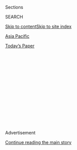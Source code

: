 <div id="app">

<div>

<div>

<div>

<div class="NYTAppHideMasthead css-1q2w90k e1suatyy0">

<div class="section css-ui9rw0 e1suatyy2">

<div class="css-eph4ug er09x8g0">

<div class="css-6n7j50">

</div>

<span class="css-1dv1kvn">Sections</span>

<div class="css-10488qs">

<span class="css-1dv1kvn">SEARCH</span>

</div>

[Skip to content](#site-content)[Skip to site index](#site-index)

</div>

<div id="masthead-section-label" class="css-1wr3we4 eaxe0e00">

[Asia
Pacific](https://www.nytimes.com/section/world/asia)

</div>

<div class="css-10698na e1huz5gh0">

</div>

</div>

<div id="masthead-bar-one" class="section hasLinks css-15hmgas e1csuq9d3">

<div class="css-uqyvli e1csuq9d0">

</div>

<div class="css-1uqjmks e1csuq9d1">

</div>

<div class="css-9e9ivx">

[](https://myaccount.nytimes.com/auth/login?response_type=cookie&client_id=vi)

</div>

<div class="css-1bvtpon e1csuq9d2">

[Today’s
Paper](https://www.nytimes.com/section/todayspaper)

</div>

</div>

</div>

</div>

<div data-aria-hidden="false">

<div id="site-content" data-role="main">

<div>

<div class="css-1aor85t" style="opacity:0.000000001;z-index:-1;visibility:hidden">

<div class="css-1hqnpie">

<div class="css-epjblv">

<span class="css-17xtcya">[Asia
Pacific](/section/world/asia)</span><span class="css-x15j1o">|</span><span class="css-fwqvlz">The
Trans-Pacific Partnership and a President’s
Legacy</span>

</div>

<div class="css-k008qs">

<div class="css-1iwv8en">

<span class="css-18z7m18"></span>

<div>

</div>

</div>

<span class="css-1n6z4y">https://nyti.ms/1HHNqMO</span>

<div class="css-1705lsu">

<div class="css-4xjgmj">

<div class="css-4skfbu" data-role="toolbar" data-aria-label="Social Media Share buttons, Save button, and Comments Panel with current comment count" data-testid="share-tools">

  - 
  - 
  - 
  - 
    
    <div class="css-6n7j50">
    
    </div>

  - 
  - 

</div>

</div>

</div>

</div>

</div>

</div>

<div class="css-13pd83m">

</div>

<div id="top-wrapper" class="css-1sy8kpn">

<div id="top-slug" class="css-l9onyx">

Advertisement

</div>

[Continue reading the main
story](#after-top)

<div class="ad top-wrapper" style="text-align:center;height:100%;display:block;min-height:250px">

<div id="top" class="place-ad" data-position="top" data-size-key="top">

</div>

</div>

<div id="after-top">

</div>

</div>

<div id="sponsor-wrapper" class="css-1hyfx7x">

<div id="sponsor-slug" class="css-19vbshk">

Supported by

</div>

[Continue reading the main
story](#after-sponsor)

<div id="sponsor" class="ad sponsor-wrapper" style="text-align:center;height:100%;display:block">

</div>

<div id="after-sponsor">

</div>

</div>

News Analysis

<div class="css-1vkm6nb ehdk2mb0">

# The Trans-Pacific Partnership and a President’s Legacy

</div>

<div class="css-79elbk" data-testid="photoviewer-wrapper">

<div class="css-z3e15g" data-testid="photoviewer-wrapper-hidden">

</div>

<div class="css-1a48zt4 ehw59r15" data-testid="photoviewer-children">

![<span class="css-16f3y1r e13ogyst0" data-aria-hidden="true">President
Obama returning to the White House on Friday after meeting with House
Democrats to push for trade legislation in
Washington.</span><span class="css-cnj6d5 e1z0qqy90" itemprop="copyrightHolder"><span class="css-1ly73wi e1tej78p0">Credit...</span><span><span>Jonathan
Ernst/Reuters</span></span></span>](https://static01.nyt.com/images/2015/06/16/world/15Prexy-web/15Prexy-web-articleLarge.jpg?quality=75&auto=webp&disable=upscale)

</div>

</div>

<div class="css-xt80pu e12qa4dv0">

<div class="css-18e8msd">

<div class="css-vp77d3 epjyd6m0">

<div class="css-1baulvz">

By [<span class="css-1baulvz last-byline" itemprop="name">Peter
Baker</span>](http://www.nytimes.com/by/peter-baker)

</div>

</div>

  - June 14,
    2015

  - 
    
    <div class="css-4xjgmj">
    
    <div class="css-d8bdto" data-role="toolbar" data-aria-label="Social Media Share buttons, Save button, and Comments Panel with current comment count" data-testid="share-tools">
    
      - 
      - 
      - 
      - 
        
        <div class="css-6n7j50">
        
        </div>
    
      - 
      - 
    
    </div>
    
    </div>

</div>

</div>

<div class="section meteredContent css-1r7ky0e" name="articleBody" itemprop="articleBody">

<div class="css-1fanzo5 StoryBodyCompanionColumn">

<div class="css-53u6y8">

WASHINGTON — For more than six years, the short walk from the Oval
Office downstairs to the Situation Room has all too often meant bad news
or grim choices. Whether it was war in the Middle East, Russian
aggression in Ukraine or the hunt for terrorists around the globe,
President Obama’s foreign policy has felt consumed by guns and drones.

So the 12-nation trade deal Mr. Obama has been negotiating in Asia took
on special meaning for a president eager to change the world. It was a
way to leave behind a positive legacy abroad, one that could be
measured, he hoped, by the number of lives improved rather than by the
number of bodies left behind. And if the Pacific really is the future,
Mr. Obama wanted to position the United States to lead the way.

As it turned out, the biggest challenge to securing that legacy has been
at home, and not overseas, as Mr. Obama’s fellow Democrats last week
[shot down
legislation](http://www.nytimes.com/2015/06/13/us/politics/obamas-trade-bills-face-tough-battle-against-house-democrats.html "Times article")
crucial to finalizing the trade agreement on the grounds that it would
hurt rather than help America. Unless he can convince scores of
Democrats to change their votes in the coming days, the centerpiece of
his much-touted re-engagement with Asia will slip away along with one of
the last chances he has to leave his imprint on the world before leaving
office.

“If the president cannot get” trade promotion authority “through
Congress, it is a disaster for his Asia policy,” said Michael J. Green,
a former Asia adviser to President George W. Bush and now at Georgetown
University and the Center for Strategic and International Studies. “The
administration will be dismissed as lame duck at a time when China is
flexing its muscles.”

</div>

</div>

<div class="css-1fanzo5 StoryBodyCompanionColumn">

<div class="css-53u6y8">

Moreover, Mr. Green and other analysts said, a failure to follow through
on the trade deal would lead to Japan, Vietnam and other putative
partners reversing course on economic reforms or tariff concessions
required to join the multilateral trade zone with the United States,
known as the Trans-Pacific Partnership, or T.P.P. And momentum may shift
to economic institutions and agreements that do not include the United
States, including the new [Asian Infrastructure Investment
Bank](http://www.nytimes.com/2015/04/03/world/asia/china-asian-infrastructure-investment-bank.html "Times article")
that China is creating over American resistance.

“Domestically we tend to view trade through a political prism by way of
winners and losers,” said Jon Huntsman, a Republican former governor of
Utah who served as Mr. Obama’s ambassador to China before mounting a
campaign to challenge his re-election in 2012. “In Asia, it’s seen as
directly tied to our leadership and commitment to the region. A failed
T.P.P. would create an influence vacuum that others, primarily China,
would fill.”

The trade agreement, about a decade in the making, would stitch together
the United States with 11 other nations along the Pacific Rim, including
Canada, Mexico, Japan, Vietnam, Malaysia and Australia, creating a
free-trade zone for about 40 percent of the world’s economy. It would
lower tariffs, while setting rules for resolving trade disputes, setting
patents and protecting intellectual property. China is not part of the
group.

Mr. Obama, congressional Republicans and business groups argue that it
will unlock foreign markets to American goods and level the playing
field by forcing Asian competitors to improve labor and environmental
standards. But House Democrats, labor unions and environmental groups
argue that it will benefit big corporations, further bleed American
manufacturing jobs and fail to adequately enforce the workplace
standards it promises.

The administration tried making a foreign policy argument over the last
few weeks, maintaining that if the United States does not seal the trade
pact, it will be leaving the field to China, which has been exerting its
clout in recent years, whether by investing in energy supplies in Africa
and the Middle East or by asserting claims over disputed waters and
islands.

</div>

</div>

<div class="css-1fanzo5 StoryBodyCompanionColumn">

<div class="css-53u6y8">

But some on the left argue that the administration is using China to
scare lawmakers and exaggerating the competition. “I just don’t buy this
China boogeyman stuff,” said Jared Bernstein, a senior fellow at the
Center on Budget and Policy Priorities and a former economic adviser to
Vice President Joseph R. Biden Jr. “If anything, I see China as being
more inward looking, devoting less resources to mercantile-type trade
and more to internal investment, consumption and developing human
capital.”

Supporters of the trade pact hope to hold a new vote this week on the
part of the trade package rejected by the House on Friday but will need
to secure 90 more votes. Representative Paul D. Ryan, the Wisconsin
Republican who has worked with the White House to secure trade
negotiating authority, said on Sunday that if Mr. Obama wanted to avoid
being a “very lame-duck president,” he would have to win over members of
his own party.

“I think that this can be salvaged because I think people are going to
realize just how big the consequences are for American leadership,” Mr.
Ryan said on “Fox News Sunday.”

But there was little indication over the weekend that many minds had
been changed on the political left. “We need to regroup and come up with
a trade policy which demands that corporate America start investing in
this country rather than in countries all over the world,” Senator
Bernie Sanders of Vermont, a candidate for the Democratic presidential
nomination, said on “Face the Nation” on CBS.

The Pacific trade pact was meant to be one of three major foreign policy
achievements Mr. Obama wanted to secure before leaving office; all three
are on the line this summer. He faces a June 30 deadline to seal an
agreement with Iran to scale back its nuclear program and he hopes to
follow through on his reconciliation with Cuba by formally restoring
diplomatic relations.

Those three initiatives take on even more significance for Mr. Obama as
he confronts the reality that he is likely to turn over the White House
to his successor without having defeated the Islamic State in Syria and
Iraq or resolved the conflict with Russia over Ukraine. He still plans
to leave office as the president who ended the American war in
Afghanistan, but the security situation there remains fluid.

Amid all those wartime issues, the Asia initiative was to be the
long-term investment that would pay off years later. The White House has
deployed more military forces to the region and made it a focus. But the
trade pact was to be the most tangible element of the policy.

</div>

</div>

<div class="css-1fanzo5 StoryBodyCompanionColumn">

<div class="css-53u6y8">

The trade talks have reached a decisive turning point. Negotiators have
drafted the bulk of the agreement but other countries are holding back
to see if Mr. Obama wins the authority he needs from Congress before
completing the pact. With Asia on his mind, Mr. Obama recently hosted
Prime Minister Shinzo Abe of Japan and he now plans to welcome President
Xi Jinping of China to the White House in coming weeks, a meeting that
will be colored by his failure to achieve his trade goal should he not
turn House Democrats around.

“There is no Asia pivot without an economic component, and that
component is tied up in T.P.P.,” said Walter Lohman, director of the
Asian studies program at the Heritage Foundation. The challenge for Mr.
Obama, he added, is that no matter how important the trade pact may be
to his foreign policy, Congress will consider it through an economic
lens. “Geopolitics gets it very few votes.”

Peter A. Petri, a professor of international finance at Brandeis
University, said he just returned from a trip to Asia. “Many people
there are dismayed by our political impasse,” he said. “They simply
don’t understand or want an America that is defensive and distant.” He
said that was actually true of China as well, despite the
competitiveness between the two countries.

“The pivot makes no sense without American economic partnerships,” he
added, “and taking economics out of the relationship would leave only
zero-sum strategic competition.”

</div>

</div>

</div>

<div>

</div>

<div>

</div>

<div>

</div>

<div>

<div id="bottom-wrapper" class="css-1ede5it">

<div id="bottom-slug" class="css-l9onyx">

Advertisement

</div>

[Continue reading the main
story](#after-bottom)

<div id="bottom" class="ad bottom-wrapper" style="text-align:center;height:100%;display:block;min-height:90px">

</div>

<div id="after-bottom">

</div>

</div>

</div>

</div>

</div>

## Site Index

<div>

</div>

## Site Information Navigation

  - [© <span>2020</span> <span>The New York Times
    Company</span>](https://help.nytimes.com/hc/en-us/articles/115014792127-Copyright-notice)

<!-- end list -->

  - [NYTCo](https://www.nytco.com/)
  - [Contact
    Us](https://help.nytimes.com/hc/en-us/articles/115015385887-Contact-Us)
  - [Work with us](https://www.nytco.com/careers/)
  - [Advertise](https://nytmediakit.com/)
  - [T Brand Studio](http://www.tbrandstudio.com/)
  - [Your Ad
    Choices](https://www.nytimes.com/privacy/cookie-policy#how-do-i-manage-trackers)
  - [Privacy](https://www.nytimes.com/privacy)
  - [Terms of
    Service](https://help.nytimes.com/hc/en-us/articles/115014893428-Terms-of-service)
  - [Terms of
    Sale](https://help.nytimes.com/hc/en-us/articles/115014893968-Terms-of-sale)
  - [Site
    Map](https://spiderbites.nytimes.com)
  - [Help](https://help.nytimes.com/hc/en-us)
  - [Subscriptions](https://www.nytimes.com/subscription?campaignId=37WXW)

</div>

</div>

</div>

</div>
